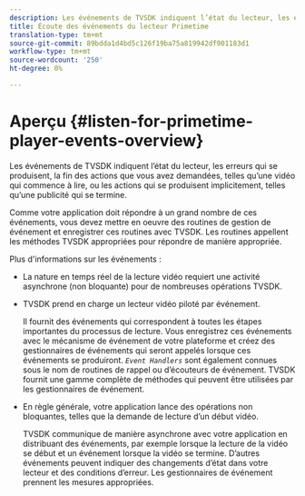 ```yaml
---
description: Les événements de TVSDK indiquent l’état du lecteur, les erreurs qui se produisent, la fin des actions que vous avez demandées, telles qu’une vidéo qui commence à lire, ou les actions qui se produisent implicitement, telles qu’une publicité qui se termine.
title: Écoute des événements du lecteur Primetime
translation-type: tm+mt
source-git-commit: 89bdda1d4bd5c126f19ba75a819942df901183d1
workflow-type: tm+mt
source-wordcount: '250'
ht-degree: 0%

---
```



# Aperçu {#listen-for-primetime-player-events-overview}

Les événements de TVSDK indiquent l’état du lecteur, les erreurs qui se produisent, la fin des actions que vous avez demandées, telles qu’une vidéo qui commence à lire, ou les actions qui se produisent implicitement, telles qu’une publicité qui se termine.

Comme votre application doit répondre à un grand nombre de ces événements, vous devez mettre en oeuvre des routines de gestion de événement et enregistrer ces routines avec TVSDK. Les routines appellent les méthodes TVSDK appropriées pour répondre de manière appropriée.

Plus d&#39;informations sur les événements :

* La nature en temps réel de la lecture vidéo requiert une activité asynchrone (non bloquante) pour de nombreuses opérations TVSDK.
* TVSDK prend en charge un lecteur vidéo piloté par événement.

   Il fournit des événements qui correspondent à toutes les étapes importantes du processus de lecture. Vous enregistrez ces événements avec le mécanisme de événement de votre plateforme et créez des gestionnaires de événements qui seront appelés lorsque ces événements se produiront. *`Event Handlers`* sont également connues sous le nom de routines de rappel ou d’écouteurs de événement. TVSDK fournit une gamme complète de méthodes qui peuvent être utilisées par les gestionnaires de événement.
* En règle générale, votre application lance des opérations non bloquantes, telles que la demande de lecture d’un début vidéo.

   TVSDK communique de manière asynchrone avec votre application en distribuant des événements, par exemple lorsque la lecture de la vidéo se début et un événement lorsque la vidéo se termine. D’autres événements peuvent indiquer des changements d’état dans votre lecteur et des conditions d’erreur. Les gestionnaires de événement prennent les mesures appropriées.